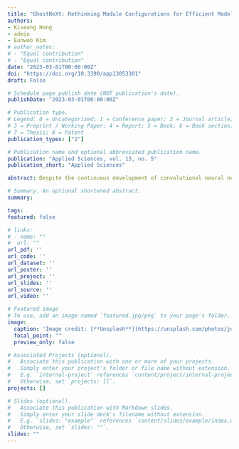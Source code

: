 ```yaml
---
title: "GhostNeXt: Rethinking Module Configurations for Efficient Model Design"
authors:
- Kiseong Hong
- admin
- Eunwoo Kim
# author_notes:
# - "Equal contribution"
# - "Equal contribution"
date: "2023-03-01T00:00:00Z"
doi: "https://doi.org/10.3390/app13053301"
draft: False

# Schedule page publish date (NOT publication's date).
publishDate: "2023-03-01T00:00:00Z"

# Publication type.
# Legend: 0 = Uncategorized; 1 = Conference paper; 2 = Journal article;
# 3 = Preprint / Working Paper; 4 = Report; 5 = Book; 6 = Book section;
# 7 = Thesis; 8 = Patent
publication_types: ["2"]

# Publication name and optional abbreviated publication name.
publication: "Applied Sciences, vol. 13, no. 5"
publication_short: "Applied Sciences"

abstract: Despite the continuous development of convolutional neural networks, it remains a challenge to achieve performance improvement with fewer parameters and floating point operations (FLOPs) as a light-weight model. In particular, excessive expressive power on a module is a crucial cause of skyrocketing the computational cost of the entire network. We argue that it is necessary to optimize the entire network by optimizing single modules or blocks of the network. Therefore, we propose GhostNeXt, a promising alternative to GhostNet, by adjusting the module configuration inside the Ghost block. We introduce a controller to select channel operations of the module dynamically. It holds a plug-and-play component that is more useful than the existing approach. Experiments on several classification tasks demonstrate that the proposed method is a better alternative to convolution layers in baseline models. GhostNeXt achieves competitive recognition performance compared to GhostNet and other popular models while reducing computational costs on the benchmark datasets.

# Summary. An optional shortened abstract.
summary: 

tags: 
featured: false

# links:
# - name: ""
#  url: ""
url_pdf: ''
url_code: ''
url_dataset: ''
url_poster: ''
url_project: ''
url_slides: ''
url_source: ''
url_video: ''

# Featured image
# To use, add an image named `featured.jpg/png` to your page's folder. 
image:
  caption: 'Image credit: [**Unsplash**](https://unsplash.com/photos/jdD8gXaTZsc)'
  focal_point: ""
  preview_only: false

# Associated Projects (optional).
#   Associate this publication with one or more of your projects.
#   Simply enter your project's folder or file name without extension.
#   E.g. `internal-project` references `content/project/internal-project/index.md`.
#   Otherwise, set `projects: []`.
projects: []

# Slides (optional).
#   Associate this publication with Markdown slides.
#   Simply enter your slide deck's filename without extension.
#   E.g. `slides: "example"` references `content/slides/example/index.md`.
#   Otherwise, set `slides: ""`.
slides: ""
---
```


<!-- {{% callout note %}}
Click the *Cite* button above to demo the feature to enable visitors to import publication metadata into their reference management software.
{{% /callout %}}

{{% callout note %}}
Create your slides in Markdown - click the *Slides* button to check out the example.
{{% /callout %}} -->

<!-- Supplementary notes can be added here, including [code, math, and images](https://wowchemy.com/docs/writing-markdown-latex/). -->
